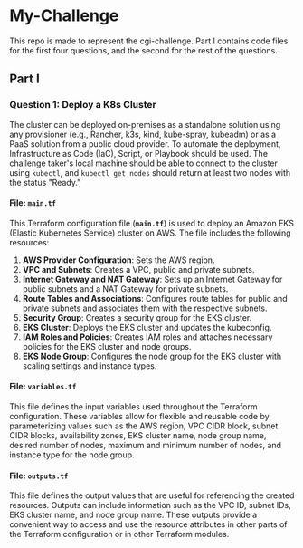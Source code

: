 # My-Challenge

This repo is made to represent the cgi-challenge. Part I contains code files for the first four questions, and the second for the rest of the questions.

## Part I

### Question 1: Deploy a K8s Cluster

The cluster can be deployed on-premises as a standalone solution using any provisioner (e.g., Rancher, k3s, kind, kube-spray, kubeadm) or as a PaaS solution from a public cloud provider. To automate the deployment, Infrastructure as Code (IaC), Script, or Playbook should be used. The challenge taker's local machine should be able to connect to the cluster using `kubectl`, and `kubectl get nodes` should return at least two nodes with the status "Ready."

#### File: **`main.tf`**

This Terraform configuration file (**`main.tf`**) is used to deploy an Amazon EKS (Elastic Kubernetes Service) cluster on AWS. The file includes the following resources:

1. **AWS Provider Configuration**: Sets the AWS region.
2. **VPC and Subnets**: Creates a VPC, public and private subnets.
3. **Internet Gateway and NAT Gateway**: Sets up an Internet Gateway for public subnets and a NAT Gateway for private subnets.
4. **Route Tables and Associations**: Configures route tables for public and private subnets and associates them with the respective subnets.
5. **Security Group**: Creates a security group for the EKS cluster.
6. **EKS Cluster**: Deploys the EKS cluster and updates the kubeconfig.
7. **IAM Roles and Policies**: Creates IAM roles and attaches necessary policies for the EKS cluster and node groups.
8. **EKS Node Group**: Configures the node group for the EKS cluster with scaling settings and instance types.
#### File: **`variables.tf`**

This file defines the input variables used throughout the Terraform configuration. These variables allow for flexible and reusable code by parameterizing values such as the AWS region, VPC CIDR block, subnet CIDR blocks, availability zones, EKS cluster name, node group name, desired number of nodes, maximum and minimum number of nodes, and instance type for the node group.

#### File: **`outputs.tf`**

This file defines the output values that are useful for referencing the created resources. Outputs can include information such as the VPC ID, subnet IDs, EKS cluster name, and node group name. These outputs provide a convenient way to access and use the resource attributes in other parts of the Terraform configuration or in other Terraform modules.

